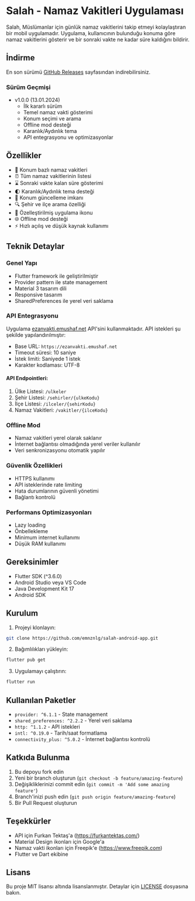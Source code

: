 # Salah - Namaz Vakitleri Uygulaması

Salah, Müslümanlar için günlük namaz vakitlerini takip etmeyi kolaylaştıran bir mobil uygulamadır. Uygulama, kullanıcının bulunduğu konuma göre namaz vakitlerini gösterir ve bir sonraki vakte ne kadar süre kaldığını bildirir.

## İndirme

En son sürümü [GitHub Releases](https://github.com/emnznlg/salah-android-app/releases) sayfasından indirebilirsiniz.

### Sürüm Geçmişi

- v1.0.0 (13.01.2024)
  - İlk kararlı sürüm
  - Temel namaz vakti gösterimi
  - Konum seçimi ve arama
  - Offline mod desteği
  - Karanlık/Aydınlık tema
  - API entegrasyonu ve optimizasyonlar

## Özellikler

- 📍 Konum bazlı namaz vakitleri
- ⏰ Tüm namaz vakitlerinin listesi
- ⌛ Sonraki vakte kalan süre gösterimi
- 🌓 Karanlık/Aydınlık tema desteği
- 🔄 Konum güncelleme imkanı
- 🔍 Şehir ve ilçe arama özelliği
- 📱 Özelleştirilmiş uygulama ikonu
- 🌐 Offline mod desteği
- ⚡ Hızlı açılış ve düşük kaynak kullanımı

## Teknik Detaylar

### Genel Yapı
- Flutter framework ile geliştirilmiştir
- Provider pattern ile state management
- Material 3 tasarım dili
- Responsive tasarım
- SharedPreferences ile yerel veri saklama

### API Entegrasyonu
Uygulama [ezanvakti.emushaf.net](https://ezanvakti.emushaf.net) API'sini kullanmaktadır. API istekleri şu şekilde yapılandırılmıştır:

- Base URL: `https://ezanvakti.emushaf.net`
- Timeout süresi: 10 saniye
- İstek limiti: Saniyede 1 istek
- Karakter kodlaması: UTF-8

#### API Endpointleri:
1. Ülke Listesi: `/ulkeler`
2. Şehir Listesi: `/sehirler/{ulkeKodu}`
3. İlçe Listesi: `/ilceler/{sehirKodu}`
4. Namaz Vakitleri: `/vakitler/{ilceKodu}`

### Offline Mod
- Namaz vakitleri yerel olarak saklanır
- İnternet bağlantısı olmadığında yerel veriler kullanılır
- Veri senkronizasyonu otomatik yapılır

### Güvenlik Özellikleri
- HTTPS kullanımı
- API isteklerinde rate limiting
- Hata durumlarının güvenli yönetimi
- Bağlantı kontrolü

### Performans Optimizasyonları
- Lazy loading
- Önbellekleme
- Minimum internet kullanımı
- Düşük RAM kullanımı

## Gereksinimler

- Flutter SDK (^3.6.0)
- Android Studio veya VS Code
- Java Development Kit 17
- Android SDK

## Kurulum

1. Projeyi klonlayın:
```bash
git clone https://github.com/emnznlg/salah-android-app.git
```

2. Bağımlılıkları yükleyin:
```bash
flutter pub get
```

3. Uygulamayı çalıştırın:
```bash
flutter run
```

## Kullanılan Paketler

- `provider: ^6.1.1` - State management
- `shared_preferences: ^2.2.2` - Yerel veri saklama
- `http: ^1.1.2` - API istekleri
- `intl: ^0.19.0` - Tarih/saat formatlama
- `connectivity_plus: ^5.0.2` - İnternet bağlantısı kontrolü

## Katkıda Bulunma

1. Bu depoyu fork edin
2. Yeni bir branch oluşturun (`git checkout -b feature/amazing-feature`)
3. Değişikliklerinizi commit edin (`git commit -m 'Add some amazing feature'`)
4. Branch'inizi push edin (`git push origin feature/amazing-feature`)
5. Bir Pull Request oluşturun

## Teşekkürler

- API için Furkan Tektaş'a (https://furkantektas.com/)
- Material Design ikonları için Google'a
- Namaz vakti ikonları için Freepik'e (https://www.freepik.com)
- Flutter ve Dart ekibine

## Lisans

Bu proje MIT lisansı altında lisanslanmıştır. Detaylar için [LICENSE](LICENSE) dosyasına bakın.
